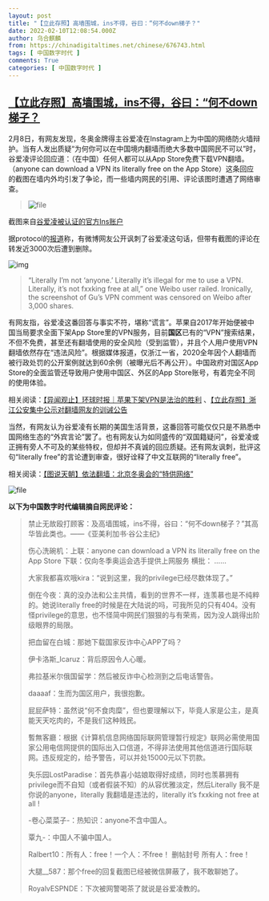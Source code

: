 ```yaml
---
layout: post
title: "【立此存照】高墙围城，ins不得，谷曰：“何不down梯子？"
date: 2022-02-10T12:08:54.000Z
author: 乌合麒麟
from: https://chinadigitaltimes.net/chinese/676743.html
tags: [ 中国数字时代 ]
comments: True
categories: [ 中国数字时代 ]
---
```

<!--1644494934000-->
[【立此存照】高墙围城，ins不得，谷曰：“何不down梯子？](https://chinadigitaltimes.net/chinese/676743.html)
------

<div>
<p>2月8日，有网友发现，冬奥金牌得主谷爱凌在Instagram上为中国的网络防火墙辩护。当有人发出质疑“为何你可以在中国境内翻墙而绝大多数中国网民不可以”时，谷爱凌评论回应道：（在中国）任何人都可以从App Store免费下载VPN翻墙。（anyone can download a VPN its literally free on the App Store）这条回应的截图在墙内外均引发了争论，而一些墙内网民的引用、评论该图时遭遇了网络审查。</p><blockquote><p><img src="https://chinadigitaltimes.net/chinese/files/2022/02/image-1644491523220.png" alt="file" /></p></blockquote><p>截图来自<a href="https://www.instagram.com/eileen_gu_/" title="谷爱凌被认证的官方Ins账户">谷爱凌被认证的官方Ins账户</a></p><p>据protocol的<a href="https://www.protocol.com/newsletters/protocol-china/china-beijing-olympics-opening-ceremony?rebelltitem=5#rebelltitem5" title="有关报道">报道</a>称，有微博网友公开讽刺了谷爱凌这句话，但带有截图的评论在转发近3000次后遭到删除。</p><p><img src="https://chinadigitaltimes.net/chinese/files/2022/02/image-1644489034281-1024x1024.png" alt="img" /></p><blockquote><p>“Literally I’m not ‘anyone.’ Literally it’s illegal for me to use a VPN. Literally, it’s not fxxking free at all,” one Weibo user railed. Ironically, the screenshot of Gu’s VPN comment was censored on Weibo after 3,000 shares.</p></blockquote><p>有网友指，谷爱凌这番回答与事实不符，堪称“谎言”。苹果自2017年开始便被中国当局要求全面下架App Store里的VPN服务，目前<strong>国区</strong>已有的“VPN”搜索结果，不但不免费，甚至还有翻墙使用的安全风险（受到监管），并且个人用户使用VPN翻墙依然存在“违法风险”。根据媒体报道，仅浙江一省，2020全年因个人翻墙而被行政处罚的公开案例就达到60余例（被曝光后不再公开）。中国政府对国区App Store的全面监管还导致用户使用中国区、外区的App Store账号，有着完全不同的使用体验。</p><p>相关阅读：<a href="https://chinadigitaltimes.net/chinese/565644.html" title="【异闻观止】环球时报｜苹果下架VPN是法治的胜利">【异闻观止】环球时报｜苹果下架VPN是法治的胜利</a> 、<a href="https://chinadigitaltimes.net/chinese/657126.html" title="【立此存照】浙江公安集中公示对翻墙网友的训诫公告">【立此存照】浙江公安集中公示对翻墙网友的训诫公告</a></p><p>当然，有网友认为谷爱凌有长期的美国生活背景，这番回答可能仅仅只是不熟悉中国网络生态的“外宾言论”罢了。也有网友认为如同盛传的“双国籍疑问”，谷爱凌或正拥有旁人不可及的某些特权，但却并不真诚的回应质疑。还有网友讽刺，批评这句“literally free”的言论遭到审查，很好诠释了中文互联网的“literally free”。</p><p>相关阅读：<a href="https://chinadigitaltimes.net/chinese/676511.html" title="【图说天朝】依法翻墙：北京冬奥会的“特供网络”">【图说天朝】依法翻墙：北京冬奥会的“特供网络”</a></p><p><img src="https://chinadigitaltimes.net/chinese/files/2022/02/image-1644494306632.png" alt="file" /></p><p><strong>以下为中国数字时代编辑摘自网民评论：</strong></p><blockquote><p>禁止无故殴打顾客：及高墙围城，ins不得，谷曰：“何不down梯子？”其高华皆此类也。——《亚美利加书·谷公主纪》</p><p>伤心洗碗机：上联：anyone can download a VPN its literally free on the App Store  下联：仅向冬季奥运会选手提供上网服务  横批： &#8230;&#8230;</p><p>大家我都喜欢哦kira：“说到这里，我的privilege已经尽数体现了。”</p><p>倒在今夜：真的没办法和公主共情，看到的世界不一样，连羡慕也是不纯粹的。她说literally free的时候是在大陆说的吗，可我所见的只有404。没有怪privilege的意思，也不怪简中网民们狠狠的与有荣焉，因为没人跳得出阶级眼界的局限。 </p><p>把血留在白城：那她下载国家反诈中心APP了吗？</p><p>伊卡洛斯_Icaruz：背后原因令人心暖。</p><p>弗拉基米尔俄国留学：然后被反诈中心检测到之后电话警告。</p><p>daaaaf：生而为国区用户，我很抱歉。</p><p>屁屁萨特：虽然说“何不食肉糜”，但也要理解以下，毕竟人家是公主，是真能天天吃肉的，不是我们这种贱民。</p><p>暫無客廳：根据《计算机信息网络国际联网管理暂行规定》联网必需使用国家公用电信网提供的国际出入口信道，不得非法使用其他信道进行国际联网。违反规定的，给予警告，可以并处15000元以下罚款。</p><p>失乐园LostParadise：首先恭喜小姑娘取得好成绩，同时也羡慕拥有privilege而不自知（或者假装不知）的从容优雅淡定，然后Literally 我不是你说的anyone，literally 我翻墙是违法的，literally it’s fxxking not free at all !</p><p>-卷心菜菜子-：热知识：anyone不含中国人。</p><p>覃九-：中国人不骗中国人。</p><p>Ralbert10：所有人：free！一个人：不free！ 删帖封号 所有人：free！</p><p>大腿__587：那个free的回复截图已经被微信屏蔽了，我不敢聊她了。</p><p>RoyalvESPNDE：下次被网警喝茶了就说是谷爱凌教的。</p></blockquote>
</div>
